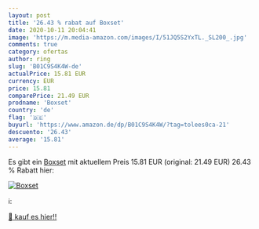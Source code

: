 ```yaml
---
layout: post
title: '26.43 % rabat auf Boxset'
date: 2020-10-11 20:04:41
image: 'https://m.media-amazon.com/images/I/51JQ5S2YxTL._SL200_.jpg'
comments: true
category: ofertas
author: ring
slug: 'B01C9S4K4W-de'
actualPrice: 15.81 EUR
currency: EUR
price: 15.81
comparePrice: 21.49 EUR
prodname: 'Boxset'
country: 'de'
flag: '🇩🇪'
buyurl: 'https://www.amazon.de/dp/B01C9S4K4W/?tag=tolees0ca-21'
descuento: '26.43'
average: '15.81'
---
```


Es gibt ein [Boxset](https://www.amazon.de/dp/B01C9S4K4W/?tag=tolees0ca-21) mit aktuellem Preis 15.81 EUR (original: 21.49 EUR) 26.43 % Rabatt hier:

[![Boxset](https://m.media-amazon.com/images/I/51JQ5S2YxTL._SL200_.jpg)](https://www.amazon.de/dp/B01C9S4K4W/?tag=tolees0ca-21)

ℹ️:


[🛒 kauf es hier!!](https://www.amazon.de/dp/B01C9S4K4W/?tag=tolees0ca-21)
